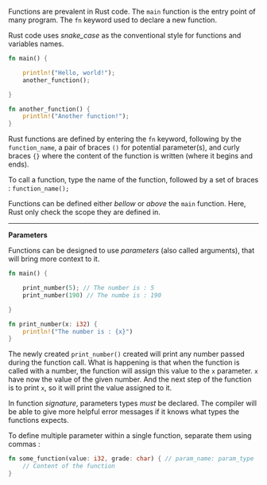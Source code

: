 Functions are prevalent in Rust code.
The `main` function is the entry point of many program.
The `fn` keyword used to declare a new function.

Rust code uses *snake_case* as the conventional style for functions and variables names.

```rust
fn main() {

    println!("Hello, world!");
    another_function();

}

fn another_function() {
    println!("Another function!");
}
```

Rust functions are defined by entering the `fn` keyword, following by the `function_name`, a pair of braces `()` for potential parameter(s), and curly braces `{}`
where the content of the function is written (where it begins and ends).

To call a function, type the name of the function, followed by a set of braces : `function_name();`

Functions can be defined either *bellow* or *above* the `main` function. Here, Rust only check the scope they are defined in.

---

**Parameters**

Functions can be designed to use *parameters* (also called arguments), that will bring more context to it.

```rust
fn main() {

    print_number(5); // The number is : 5
    print_number(190) // The numbe is : 190

}

fn print_number(x: i32) {
    println!("The number is : {x}")
}
```

The newly created `print_number()` created will print any number passed during the function call.
What is happening is that when the function is called with a number, the function will assign this value to the `x` parameter.
`x` have now the value of the given number. And the next step of the function is to print `x`, so it will print the value assigned to it.

In function *signature*, parameters types *must* be declared. The compiler will be able to give more helpful error messages if it knows what types the functions expects.

To define multiple parameter within a single function, separate them using commas :

```rust
fn some_function(value: i32, grade: char) { // param_name: param_type
    // Content of the function
}
```
